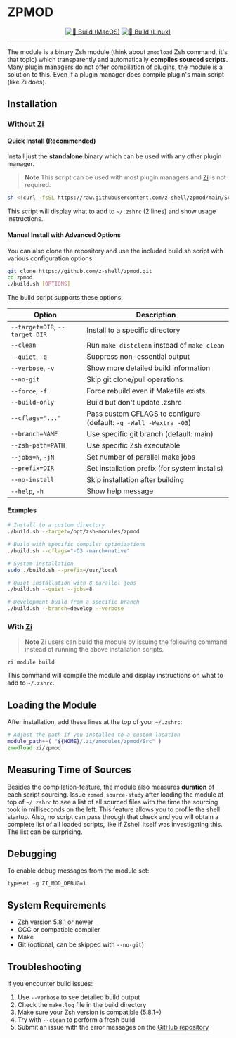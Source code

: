 # ZPMOD

<div align="center">

[![🍎 Build (MacOS)](https://github.com/z-shell/zpmod/actions/workflows/test-macos.yml/badge.svg)](https://github.com/z-shell/zpmod/actions/workflows/test-macos.yml)
[![🐧 Build (Linux)](https://github.com/z-shell/zpmod/actions/workflows/test-linux.yml/badge.svg)](https://github.com/z-shell/zpmod/actions/workflows/test-linux.yml)

</div><hr />

The module is a binary Zsh module (think about `zmodload` Zsh command, it's that topic) which transparently and automatically **compiles sourced scripts**. Many plugin managers do not offer compilation of plugins, the module is a solution to this. Even if a plugin manager does compile plugin's main script (like Zi does).

## Installation

### Without [Zi](https://github.com/z-shell/zi)

#### Quick Install (Recommended)

Install just the **standalone** binary which can be used with any other plugin manager.

> **Note**
> This script can be used with most plugin managers and [Zi](https://github.com/z-shell/zi) is not required.

```sh
sh <(curl -fsSL https://raw.githubusercontent.com/z-shell/zpmod/main/Scripts/install.sh)
```

This script will display what to add to `~/.zshrc` (2 lines) and show usage instructions.

#### Manual Install with Advanced Options

You can also clone the repository and use the included build.sh script with various configuration options:

```sh
git clone https://github.com/z-shell/zpmod.git
cd zpmod
./build.sh [OPTIONS]
```

The build script supports these options:

| Option                         | Description                                                       |
| ------------------------------ | ----------------------------------------------------------------- |
| `--target=DIR`, `--target DIR` | Install to a specific directory                                   |
| `--clean`                      | Run `make distclean` instead of `make clean`                      |
| `--quiet`, `-q`                | Suppress non-essential output                                     |
| `--verbose`, `-v`              | Show more detailed build information                              |
| `--no-git`                     | Skip git clone/pull operations                                    |
| `--force`, `-f`                | Force rebuild even if Makefile exists                             |
| `--build-only`                 | Build but don't update .zshrc                                     |
| `--cflags="..."`               | Pass custom CFLAGS to configure (default: `-g -Wall -Wextra -O3`) |
| `--branch=NAME`                | Use specific git branch (default: main)                           |
| `--zsh-path=PATH`              | Use specific Zsh executable                                       |
| `--jobs=N`, `-jN`              | Set number of parallel make jobs                                  |
| `--prefix=DIR`                 | Set installation prefix (for system installs)                     |
| `--no-install`                 | Skip installation after building                                  |
| `--help`, `-h`                 | Show help message                                                 |

#### Examples

```sh
# Install to a custom directory
./build.sh --target=/opt/zsh-modules/zpmod

# Build with specific compiler optimizations
./build.sh --cflags="-O3 -march=native"

# System installation
sudo ./build.sh --prefix=/usr/local

# Quiet installation with 8 parallel jobs
./build.sh --quiet --jobs=8

# Development build from a specific branch
./build.sh --branch=develop --verbose
```

### With [Zi](https://github.com/z-shell/zi)

> **Note**
> Zi users can build the module by issuing the following command instead of running the above installation scripts.

```shell
zi module build
```

This command will compile the module and display instructions on what to add to `~/.zshrc`.

## Loading the Module

After installation, add these lines at the top of your `~/.zshrc`:

```zsh
# Adjust the path if you installed to a custom location
module_path+=( "${HOME}/.zi/zmodules/zpmod/Src" )
zmodload zi/zpmod
```

## Measuring Time of Sources

Besides the compilation-feature, the module also measures **duration** of each script sourcing.
Issue `zpmod source-study` after loading the module at top of `~/.zshrc` to see a list of all sourced files with the time the
sourcing took in milliseconds on the left.
This feature allows you to profile the shell startup. Also, no script can pass through that check and you will obtain a complete list of all loaded scripts,
like if Zshell itself was investigating this. The list can be surprising.

## Debugging

To enable debug messages from the module set:

```shell
typeset -g ZI_MOD_DEBUG=1
```

## System Requirements

- Zsh version 5.8.1 or newer
- GCC or compatible compiler
- Make
- Git (optional, can be skipped with `--no-git`)

## Troubleshooting

If you encounter build issues:

1. Use `--verbose` to see detailed build output
2. Check the `make.log` file in the build directory
3. Make sure your Zsh version is compatible (5.8.1+)
4. Try with `--clean` to perform a fresh build
5. Submit an issue with the error messages on the [GitHub repository](https://github.com/z-shell/zpmod/issues)
